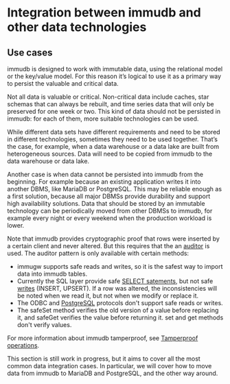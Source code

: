 # Integration between immudb and other data technologies

## Use cases

immudb is designed to work with immutable data, using the relational model or the key/value model. For this reason it’s logical to use it as a primary way to persist the valuable and critical data.

Not all data is valuable or critical. Non-critical data include caches, star schemas that can always be rebuilt, and time series data that will only be preserved for one week or two. This kind of data should not be persisted in immudb: for each of them, more suitable technologies can be used.

While different data sets have different requirements and need to be stored in different technologies, sometimes they need to be used together. That’s the case, for example, when a data warehouse or a data lake are built from heterogeneous sources. Data will need to be copied from immudb to the data warehouse or data lake.

Another case is when data cannot be persisted into immudb from the beginning. For example because an existing application writes it into another DBMS, like MariaDB or PostgreSQL. This may be reliable enough as a first solution, because all major DBMSs provide durability and support high availability solutions. Data that should be stored by an immutable technology can be periodically moved from other DBMSs to immudb, for example every night or every weekend when the production workload is lower.

Note that immudb provides cryptographic proof that rows were inserted by a certain client and never altered. But this requires that the an [auditor](https://docs.immudb.io/0.9.0/immuclient/#auditor) is used. The auditor pattern is only available with certain methods:
* immugw supports safe reads and writes, so it is the safest way to import data into immudb tables.
* Currently the SQL layer provide safe [SELECT satements](https://docs.immudb.io/master/reference/sql.html#querying), but not safe [writes](https://docs.immudb.io/master/reference/sql.html#inserting-or-updating-data) (INSERT, UPSERT). If a row was altered, the inconsistencies will be noted when we read it, but not when we modify or replace it.
* The ODBC and [PostgreSQL](https://docs.immudb.io/master/develop/pg.html) protocols don't support safe reads or writes.
* The safeSet method verifies the old version of a value before replacing it, and safeGet verifies the value before returning it. set and get methods don't verify values.

For more information about immudb tamperproof, see [Tamperproof operations](https://docs.immudb.io/master/develop/operations.html#state-management).

This section is still work in progress, but it aims to cover all the most common data integration cases. In particular, we will cover how to move data from immudb to MariaDB and PostgreSQL, and the other way around.
